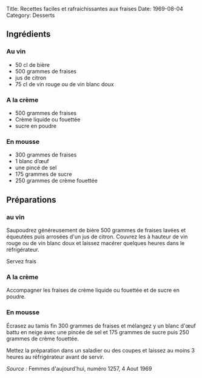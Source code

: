 Title: Recettes faciles et rafraichissantes aux fraises
Date: 1969-08-04
Category: Desserts

## Ingrédients

### Au vin

* 50 cl de bière
* 500 grammes de fraises
* jus de citron
* 75 cl de vin rouge ou de vin blanc doux

### A la crème

* 500 grammes de fraises
* Crème liquide ou fouettée
* sucre en poudre

### En mousse

* 300 grammes de fraises
* 1 blanc d’œuf
* une pincé de sel
* 175 grammes de sucre
* 250 grammes de crème fouettée

## Préparations

### au vin

Saupoudrez généreusement de bière 500 grammes de fraises lavées et équeutées
puis arrosées d'un jus de citron. Couvrez les à hauteur de vin rouge ou de vin
blanc doux et laissez macérer quelques heures dans le réfrigérateur.

Servez frais

### A la crème

Accompagner les fraises de crème liquide ou fouettée et de sucre en poudre.

### En mousse

Écrasez au tamis fin 300 grammes de fraises et mélangez y un blanc d'œuf battu
en neige avec une pincée de sel et 175 grammes de sucre puis 250 grammes de
crème fouettée.

Mettez la préparation dans un saladier ou des coupes et laissez au moins 3
heures au réfrigérateur avant de servir.

*Source :* Femmes d'aujourd'hui, numéro 1257, 4 Aout 1969
